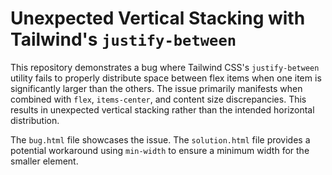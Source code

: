 # Unexpected Vertical Stacking with Tailwind's `justify-between`

This repository demonstrates a bug where Tailwind CSS's `justify-between` utility fails to properly distribute space between flex items when one item is significantly larger than the others.  The issue primarily manifests when combined with `flex`, `items-center`, and content size discrepancies.  This results in unexpected vertical stacking rather than the intended horizontal distribution.

The `bug.html` file showcases the issue.  The `solution.html` file provides a potential workaround using `min-width` to ensure a minimum width for the smaller element.